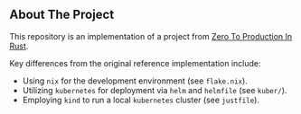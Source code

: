 ## About The Project

This repository is an implementation of a project from [Zero To Production In Rust](https://www.zero2prod.com/).

Key differences from the original reference implementation include:

- Using `nix` for the development environment (see `flake.nix`).
- Utilizing `kubernetes` for deployment via `helm` and `helmfile` (see `kuber/`).
- Employing `kind` to run a local `kubernetes` cluster (see `justfile`).
